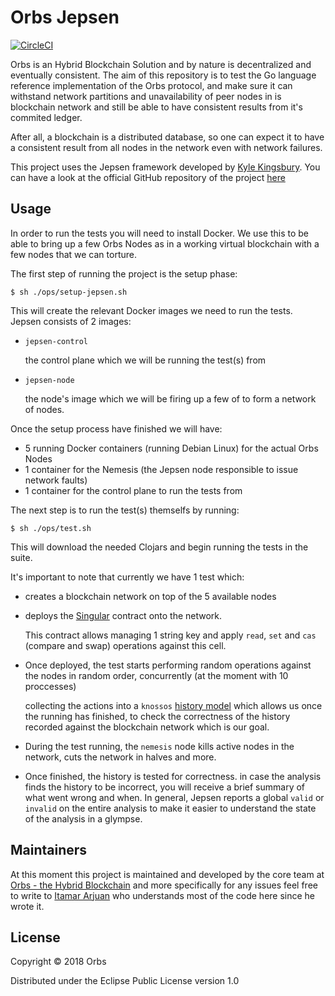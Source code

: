 # Orbs Jepsen

[![CircleCI](https://circleci.com/gh/orbs-network/jepsen/tree/master.svg?style=svg)](https://circleci.com/gh/orbs-network/jepsen/tree/master)

Orbs is an Hybrid Blockchain Solution and by nature is decentralized and eventually consistent. The aim of this repository is to test the Go language reference implementation of the Orbs protocol, and make sure it can withstand network partitions and unavailability of peer nodes in is blockchain network and still be able to have consistent results from it's commited ledger.

After all, a blockchain is a distributed database, so one can expect it to have a consistent result from all nodes in the network even with network failures.

This project uses the Jepsen framework developed by [Kyle Kingsbury](https://github.com/aphyr). You can have a look at the official GitHub repository of the project [here](https://github.com/jepsen-io/jepsen) 

## Usage

In order to run the tests you will need to install Docker. We use this to be able to bring up
a few Orbs Nodes as in a working virtual blockchain with a few nodes that we can torture.

The first step of running the project is the setup phase:

    $ sh ./ops/setup-jepsen.sh

This will create the relevant Docker images we need to run the tests. Jepsen consists of 2 images:

* `jepsen-control`

    the control plane which we will be running the test(s) from
* `jepsen-node`

    the node's image which we will be firing up a few of to form a network of nodes.

Once the setup process have finished we will have:

* 5 running Docker containers (running Debian Linux) for the actual Orbs Nodes
* 1 container for the Nemesis (the Jepsen node responsible to issue network faults)
* 1 container for the control plane to run the tests from

The next step is to run the test(s) themselfs by running:

    $ sh ./ops/test.sh

This will download the needed Clojars and begin running the tests in the suite.

It's important to note that currently we have 1 test which:
* creates a blockchain network on top of the 5 available nodes
* deploys the [Singular](https://github.com/orbs-network/orbs-contract-sdk/tree/master/go/examples/singular) contract onto the network.

    This contract allows managing 1 string key and apply `read`, `set` and `cas` (compare and swap) operations against this cell.

* Once deployed, the test starts performing random operations against the nodes in random order, concurrently (at the moment with 10 proccesses)
    
    collecting the actions into a `knossos` [history model](https://github.com/jepsen-io/knossos) which allows us once the running has finished, to check the correctness of the history recorded against the blockchain network which is our goal.

* During the test running, the `nemesis` node kills active nodes in the network, cuts the network in halves and more.

* Once finished, the history is tested for correctness. in case the analysis finds the history to be incorrect, you will receive a brief summary of what went wrong and when. In general, Jepsen reports a global `valid` or `invalid` on the entire analysis to make it easier to understand the state of the  analysis in a glympse.

## Maintainers

At this moment this project is maintained and developed by the core team at [Orbs - the Hybrid Blockchain](https://github.com/orbs-network) and more specifically for any issues feel free to
write to [Itamar Arjuan](https://github.com/itamararjuan) who understands most of the code here since he wrote it.

## License

Copyright © 2018 Orbs

Distributed under the Eclipse Public License version 1.0 

